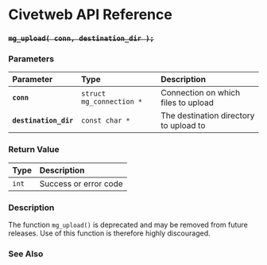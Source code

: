 # Civetweb API Reference

### ~~`mg_upload( conn, destination_dir );`~~

### Parameters

| Parameter | Type | Description |
| :--- | :--- | :--- |
|**`conn`**|`struct mg_connection *`|Connection on which files to upload|
|**`destination_dir`**|`const char *`|The destination directory to upload to|

### Return Value

| Type | Description |
| :--- | :--- |
|`int`|Success or error code|

### Description

The function `mg_upload()` is deprecated and may be removed from future releases. Use of this function is therefore highly discouraged.

### See Also
